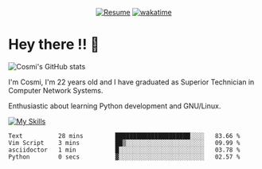 
<div align="center">

[![Resume](https://img.shields.io/badge/Website-Porfolio-blue)](http://cnicolau.com) 
[![wakatime](https://wakatime.com/badge/user/5e7e21d4-152f-41d6-bf86-d6c288282185.svg)](https://wakatime.com/@5e7e21d4-152f-41d6-bf86-d6c288282185)

</div>

# Hey there !! :wave:

![Cosmi's GitHub stats](https://github-readme-stats.vercel.app/api?username=cosmi310599&show_icons=true&theme=apprentice)

I'm Cosmi, I'm 22 years old and I have graduated as Superior Technician in Computer Network Systems.

Enthusiastic about learning Python development and GNU/Linux.


[![My Skills](https://skillicons.dev/icons?i=ansible,aws,bash,linux,vim,docker,vscode,postgres,py,powershell,wordpress,git,gitlab,stackoverflow,html)](https://skillicons.dev)


<!--START_SECTION:waka-->

```text
Text          28 mins         █████████████████████░░░░   83.66 %
Vim Script    3 mins          ██▒░░░░░░░░░░░░░░░░░░░░░░   09.99 %
asciidoctor   1 min           █░░░░░░░░░░░░░░░░░░░░░░░░   03.78 %
Python        0 secs          ▓░░░░░░░░░░░░░░░░░░░░░░░░   02.57 %
```

<!--END_SECTION:waka--> 



